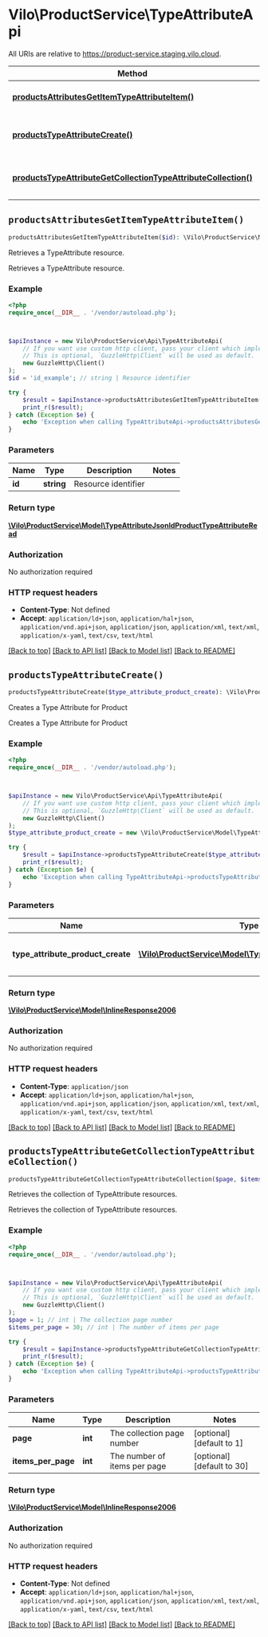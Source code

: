 # Vilo\ProductService\TypeAttributeApi

All URIs are relative to https://product-service.staging.vilo.cloud.

Method | HTTP request | Description
------------- | ------------- | -------------
[**productsAttributesGetItemTypeAttributeItem()**](TypeAttributeApi.md#productsAttributesGetItemTypeAttributeItem) | **GET** /products/type-attributes/{id} | Retrieves a TypeAttribute resource.
[**productsTypeAttributeCreate()**](TypeAttributeApi.md#productsTypeAttributeCreate) | **POST** /products/type-attributes | Creates a Type Attribute for Product
[**productsTypeAttributeGetCollectionTypeAttributeCollection()**](TypeAttributeApi.md#productsTypeAttributeGetCollectionTypeAttributeCollection) | **GET** /products/type-attributes | Retrieves the collection of TypeAttribute resources.


## `productsAttributesGetItemTypeAttributeItem()`

```php
productsAttributesGetItemTypeAttributeItem($id): \Vilo\ProductService\Model\TypeAttributeJsonldProductTypeAttributeRead
```

Retrieves a TypeAttribute resource.

Retrieves a TypeAttribute resource.

### Example

```php
<?php
require_once(__DIR__ . '/vendor/autoload.php');



$apiInstance = new Vilo\ProductService\Api\TypeAttributeApi(
    // If you want use custom http client, pass your client which implements `GuzzleHttp\ClientInterface`.
    // This is optional, `GuzzleHttp\Client` will be used as default.
    new GuzzleHttp\Client()
);
$id = 'id_example'; // string | Resource identifier

try {
    $result = $apiInstance->productsAttributesGetItemTypeAttributeItem($id);
    print_r($result);
} catch (Exception $e) {
    echo 'Exception when calling TypeAttributeApi->productsAttributesGetItemTypeAttributeItem: ', $e->getMessage(), PHP_EOL;
}
```

### Parameters

Name | Type | Description  | Notes
------------- | ------------- | ------------- | -------------
 **id** | **string**| Resource identifier |

### Return type

[**\Vilo\ProductService\Model\TypeAttributeJsonldProductTypeAttributeRead**](../Model/TypeAttributeJsonldProductTypeAttributeRead.md)

### Authorization

No authorization required

### HTTP request headers

- **Content-Type**: Not defined
- **Accept**: `application/ld+json`, `application/hal+json`, `application/vnd.api+json`, `application/json`, `application/xml`, `text/xml`, `application/x-yaml`, `text/csv`, `text/html`

[[Back to top]](#) [[Back to API list]](../../README.md#endpoints)
[[Back to Model list]](../../README.md#models)
[[Back to README]](../../README.md)

## `productsTypeAttributeCreate()`

```php
productsTypeAttributeCreate($type_attribute_product_create): \Vilo\ProductService\Model\InlineResponse2006
```

Creates a Type Attribute for Product

Creates a Type Attribute for Product

### Example

```php
<?php
require_once(__DIR__ . '/vendor/autoload.php');



$apiInstance = new Vilo\ProductService\Api\TypeAttributeApi(
    // If you want use custom http client, pass your client which implements `GuzzleHttp\ClientInterface`.
    // This is optional, `GuzzleHttp\Client` will be used as default.
    new GuzzleHttp\Client()
);
$type_attribute_product_create = new \Vilo\ProductService\Model\TypeAttributeProductCreate(); // \Vilo\ProductService\Model\TypeAttributeProductCreate | New Product Type Attribute

try {
    $result = $apiInstance->productsTypeAttributeCreate($type_attribute_product_create);
    print_r($result);
} catch (Exception $e) {
    echo 'Exception when calling TypeAttributeApi->productsTypeAttributeCreate: ', $e->getMessage(), PHP_EOL;
}
```

### Parameters

Name | Type | Description  | Notes
------------- | ------------- | ------------- | -------------
 **type_attribute_product_create** | [**\Vilo\ProductService\Model\TypeAttributeProductCreate**](../Model/TypeAttributeProductCreate.md)| New Product Type Attribute | [optional]

### Return type

[**\Vilo\ProductService\Model\InlineResponse2006**](../Model/InlineResponse2006.md)

### Authorization

No authorization required

### HTTP request headers

- **Content-Type**: `application/json`
- **Accept**: `application/ld+json`, `application/hal+json`, `application/vnd.api+json`, `application/json`, `application/xml`, `text/xml`, `application/x-yaml`, `text/csv`, `text/html`

[[Back to top]](#) [[Back to API list]](../../README.md#endpoints)
[[Back to Model list]](../../README.md#models)
[[Back to README]](../../README.md)

## `productsTypeAttributeGetCollectionTypeAttributeCollection()`

```php
productsTypeAttributeGetCollectionTypeAttributeCollection($page, $items_per_page): \Vilo\ProductService\Model\InlineResponse2006
```

Retrieves the collection of TypeAttribute resources.

Retrieves the collection of TypeAttribute resources.

### Example

```php
<?php
require_once(__DIR__ . '/vendor/autoload.php');



$apiInstance = new Vilo\ProductService\Api\TypeAttributeApi(
    // If you want use custom http client, pass your client which implements `GuzzleHttp\ClientInterface`.
    // This is optional, `GuzzleHttp\Client` will be used as default.
    new GuzzleHttp\Client()
);
$page = 1; // int | The collection page number
$items_per_page = 30; // int | The number of items per page

try {
    $result = $apiInstance->productsTypeAttributeGetCollectionTypeAttributeCollection($page, $items_per_page);
    print_r($result);
} catch (Exception $e) {
    echo 'Exception when calling TypeAttributeApi->productsTypeAttributeGetCollectionTypeAttributeCollection: ', $e->getMessage(), PHP_EOL;
}
```

### Parameters

Name | Type | Description  | Notes
------------- | ------------- | ------------- | -------------
 **page** | **int**| The collection page number | [optional] [default to 1]
 **items_per_page** | **int**| The number of items per page | [optional] [default to 30]

### Return type

[**\Vilo\ProductService\Model\InlineResponse2006**](../Model/InlineResponse2006.md)

### Authorization

No authorization required

### HTTP request headers

- **Content-Type**: Not defined
- **Accept**: `application/ld+json`, `application/hal+json`, `application/vnd.api+json`, `application/json`, `application/xml`, `text/xml`, `application/x-yaml`, `text/csv`, `text/html`

[[Back to top]](#) [[Back to API list]](../../README.md#endpoints)
[[Back to Model list]](../../README.md#models)
[[Back to README]](../../README.md)
